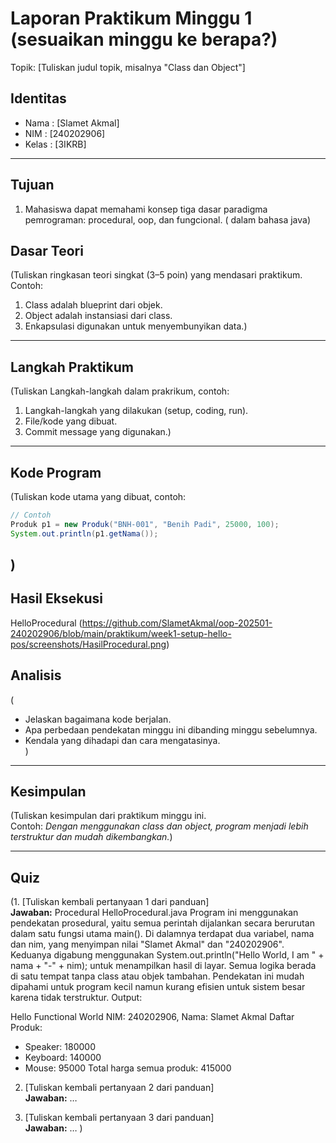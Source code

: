 # Laporan Praktikum Minggu 1 (sesuaikan minggu ke berapa?)
Topik: [Tuliskan judul topik, misalnya "Class dan Object"]

## Identitas
- Nama  : [Slamet Akmal]
- NIM   : [240202906]
- Kelas : [3IKRB]

---

## Tujuan
1. Mahasiswa dapat memahami konsep tiga dasar paradigma pemrograman: procedural, oop, dan fungcional. ( dalam bahasa java)

## Dasar Teori
(Tuliskan ringkasan teori singkat (3–5 poin) yang mendasari praktikum.  
Contoh:  
1. Class adalah blueprint dari objek.  
2. Object adalah instansiasi dari class.  
3. Enkapsulasi digunakan untuk menyembunyikan data.)

---

## Langkah Praktikum
(Tuliskan Langkah-langkah dalam prakrikum, contoh:
1. Langkah-langkah yang dilakukan (setup, coding, run).  
2. File/kode yang dibuat.  
3. Commit message yang digunakan.)

---

## Kode Program
(Tuliskan kode utama yang dibuat, contoh:  

```java
// Contoh
Produk p1 = new Produk("BNH-001", "Benih Padi", 25000, 100);
System.out.println(p1.getNama());
```
)
---

## Hasil Eksekusi
HelloProcedural
(https://github.com/SlametAkmal/oop-202501-240202906/blob/main/praktikum/week1-setup-hello-pos/screenshots/HasilProcedural.png)
## Analisis
(
- Jelaskan bagaimana kode berjalan.  
- Apa perbedaan pendekatan minggu ini dibanding minggu sebelumnya.  
- Kendala yang dihadapi dan cara mengatasinya.  
)
---

## Kesimpulan
(Tuliskan kesimpulan dari praktikum minggu ini.  
Contoh: *Dengan menggunakan class dan object, program menjadi lebih terstruktur dan mudah dikembangkan.*)

---

## Quiz
(1. [Tuliskan kembali pertanyaan 1 dari panduan]  
   **Jawaban:** Procedural HelloProcedural.java
Program ini menggunakan pendekatan prosedural, yaitu semua perintah dijalankan secara berurutan dalam satu fungsi utama main(). Di dalamnya terdapat dua variabel, nama dan nim, yang menyimpan nilai "Slamet Akmal" dan "240202906". Keduanya digabung menggunakan System.out.println("Hello World, I am " + nama + "-" + nim); untuk menampilkan hasil di layar. Semua logika berada di satu tempat tanpa class atau objek tambahan. Pendekatan ini mudah dipahami untuk program kecil namun kurang efisien untuk sistem besar karena tidak terstruktur.
Output:

Hello Functional World
NIM: 240202906, Nama: Slamet Akmal
Daftar Produk:
- Speaker: 180000
- Keyboard: 140000
- Mouse: 95000
Total harga semua produk: 415000 

2. [Tuliskan kembali pertanyaan 2 dari panduan]  
   **Jawaban:** …  

3. [Tuliskan kembali pertanyaan 3 dari panduan]  
   **Jawaban:** …  )
